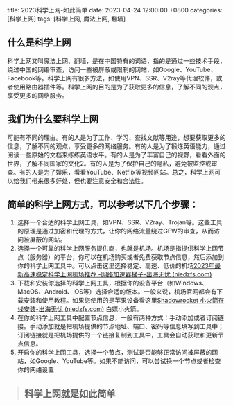 title: 2023科学上网-如此简单
date: 2023-04-24 12:00:00 +0800
categories: [科学上网]
tags: [科学上网, 魔法上网, 翻墙]
## 什么是科学上网

科学上网又叫魔法上网、翻墙，是在中国特有的词语，指的是通过一些技术手段，绕过中国的网络审查，访问一些被屏蔽或限制的网站，如Google、YouTube、Facebook等。科学上网有很多方法，如使用VPN、SSR、V2ray等代理软件，或者使用路由器插件等。科学上网的目的是为了获取更多的信息，了解不同的观点，享受更多的网络服务。

## 我们为什么要科学上网

可能有不同的理由。有的人是为了工作、学习、查找文献等用途，想要获取更多的信息，了解不同的观点，享受更多的网络服务。有的人是为了锻炼英语能力，通过阅读一些原始的文档来练练英语水平。有的人是为了丰富自己的视野，看看外面的世界，了解不同国家的文化2。有的人是为了保护自己的隐私，避免被监控或审查。有的人是为了娱乐，看看YouTube、Netflix等视频网站。总之，科学上网可以给我们带来很多好处，但也要注意安全和合法性。

## 简单的科学上网方式，可以参考以下几个步骤：

1. 选择一个合适的科学上网工具，如VPN、SSR、V2ray、Trojan等。这些工具的原理是通过加密和代理的方式，让你的网络流量绕过GFW的审查，从而访问被屏蔽的网站。
2. 选择一个可靠的科学上网服务提供商，也就是机场。机场是指提供科学上网节点（服务器）的平台，你可以在机场购买或者免费获取节点信息，然后添加到你的科学上网工具中。可以点击这里选择稳定、高速、低价的机场[2023年最新高速稳定科学上网机场推荐 -网络加速器梯子-出海无忧 (niedzfs.com)](https://chwy.niedzfs.com/posts/2023年最新高速稳定SSRV2Ray机场推荐-网络加速器梯子/)
3. 下载和安装你选择的科学上网工具，根据你的设备平台（如Windows、MacOS、Android、iOS等）选择合适的版本。一般来说，机场官网都会有下载安装和使用教程。如果您使用的是苹果设备看这里[Shadowrocket 小火箭在线安装-出海无忧 (niedzfs.com)](https://chwy.niedzfs.com/posts/Shadowrocket-小火箭在线安装/) 白嫖小火箭。
4. 在你的科学上网工具中配置节点信息，一般有两种方式：手动添加或者订阅链接。手动添加就是把机场提供的节点地址、端口、密码等信息填写到工具中；订阅链接就是把机场提供的一个链接复制到工具中，工具会自动获取和更新节点信息。
5. 开启你的科学上网工具，选择一个节点，测试是否能够正常访问被屏蔽的网站，如Google、YouTube等。如果不能访问，可以尝试换一个节点或者检查你的网络设置





> ## 科学上网就是如此简单
